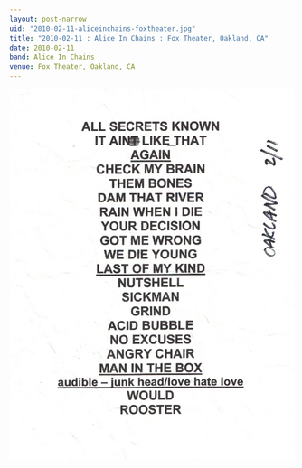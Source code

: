 ```yaml
---
layout: post-narrow
uid: "2010-02-11-aliceinchains-foxtheater.jpg"
title: "2010-02-11 : Alice In Chains : Fox Theater, Oakland, CA"
date: 2010-02-11
band: Alice In Chains
venue: Fox Theater, Oakland, CA
---
```


<div class="showcase">
  <img src="/img/2010/02/20100211-AliceInChains-FoxTheater.jpg" alt="2010-02-11-aliceinchains-foxtheater.jpg">
</div>
